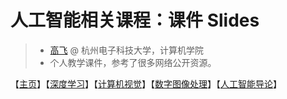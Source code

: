 # 人工智能相关课程：课件 Slides

> - [高飞](http://aiart.live) @ 杭州电子科技大学，计算机学院
> - 个人教学课件，参考了很多网络公开资源。



【[主页](https://aiart.live/courses/)】【[深度学习](https://aiart.live/courses/dl.html)】【[计算机视觉](https://aiart.live/courses/cv.html)】【[数字图像处理](https://aiart.live/courses/dip.html)】【[人工智能导论](https://aiart.live/courses/intro2ai.html)】